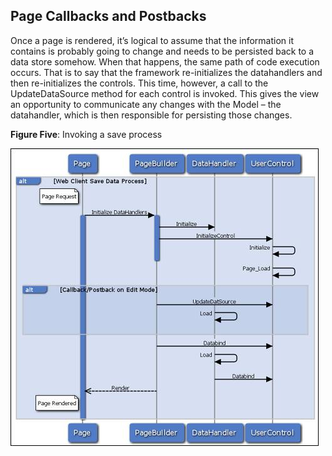 <properties date="2016-06-24"
SortOrder="6"
/>

Page Callbacks and Postbacks
----------------------------

Once a page is rendered, it’s logical to assume that the information it contains is probably going to change and needs to be persisted back to a data store somehow. When that happens, the same path of code execution occurs. That is to say that the framework re-initializes the datahandlers and then re-initializes the controls. This time, however, a call to the UpdateDataSource method for each control is invoked. This gives the view an opportunity to communicate any changes with the Model – the datahandler, which is then responsible for persisting those changes.

**Figure Five**: Invoking a save process

<img src="Page%20Callbacks_files/image001.jpg" width="493" height="476" />

